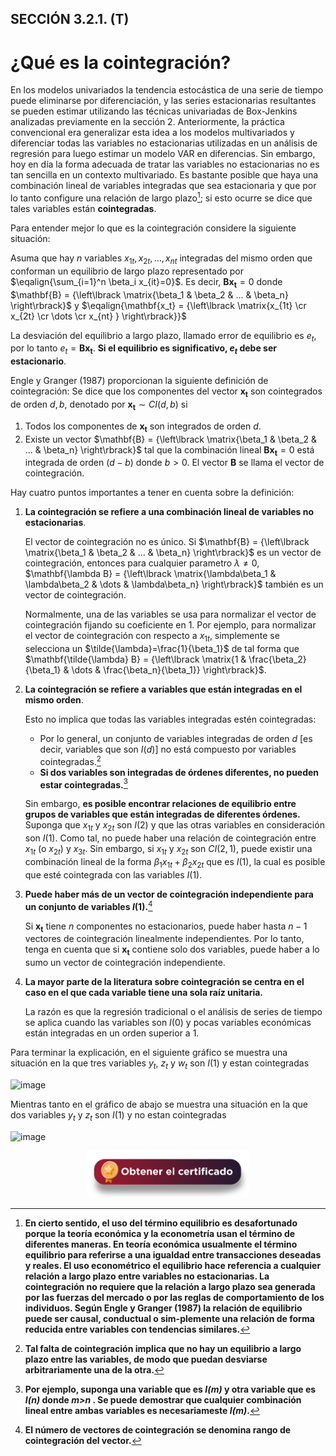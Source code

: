 ## SECCIÓN 3.2.1. (T)
# ¿Qué es la cointegración?

En los modelos univariados la tendencia estocástica de una serie de tiempo puede eliminarse por diferenciación, y las series estacionarias resultantes se pueden estimar utilizando las técnicas univariadas de Box-Jenkins analizadas previamente en la sección 2. Anteriormente, la práctica convencional era generalizar esta idea a los modelos multivariados y diferenciar todas las variables no estacionarias utilizadas en un análisis de regresión para luego estimar un modelo VAR en diferencias. Sin embargo, hoy en día la forma adecuada de tratar las variables no estacionarias no es tan sencilla en un contexto multivariado. Es bastante posible que haya una combinación lineal de variables integradas que sea estacionaria y que por lo tanto configure una relación de largo plazo[^1]; si esto ocurre se dice que tales variables están **cointegradas**. 

[^1]: **En cierto sentido, el uso del término equilibrio es desafortunado porque la teoría económica y la econometría usan el término de diferentes maneras. En teoría económica usualmente el término equilibrio para referirse a una igualdad entre transacciones deseadas y reales. El uso econométrico el equilibrio hace referencia a cualquier relación a largo plazo entre variables no estacionarias. La cointegración no requiere que la relación a largo plazo sea generada por las fuerzas del mercado o por las reglas de comportamiento de los individuos. Según Engle y Granger (1987) la relación de equilibrio puede ser causal, conductual o sim-plemente una relación de forma reducida entre variables con tendencias similares.** 

Para entender mejor lo que es la cointegración considere la siguiente situación: 

Asuma que hay $n$ variables $x_{1t}, x_{2t}, \dots, x_{nt}$ integradas del mismo orden que conforman un equilibrio de largo plazo representado por $\eqalign{\sum_{i=1}^n \beta_i x_{it}=0}$. Es decir, $\mathbf{B x_t}=0$ donde $\mathbf{B} = {\left\lbrack \matrix{\beta_1 & \beta_2 & ... & \beta_n} \right\rbrack}$ y $\eqalign{\mathbf{x_t} = {\left\lbrack \matrix{x_{1t} \cr x_{2t} \cr \dots \cr x_{nt} } \right\rbrack}}$

La desviación del equilibrio a largo plazo, llamado error de equilibrio es $e_t$, por lo tanto $e_t=\mathbf{B x_t}$. **Si el equilibrio es significativo, $e_t$ debe ser estacionario**. 

Engle y Granger (1987) proporcionan la siguiente definición de cointegración: Se dice que los componentes del vector $\mathbf{x_t}$ son cointegrados de orden $d,b$, denotado por $\mathbf{x_t}\sim CI(d,b)$  si 
1) Todos los componentes de $\mathbf{x_t}$ son integrados de orden $d$.
2) Existe un vector $\mathbf{B} = {\left\lbrack \matrix{\beta_1 & \beta_2 & ... & \beta_n} \right\rbrack}$ tal que la combinación lineal $\mathbf{B x_t}=0$  está integrada de orden $(d-b)$ donde $b>0$. El vector $\mathbf{B}$ se llama el vector de cointegración.

Hay cuatro puntos importantes a tener en cuenta sobre la definición:
1) **La cointegración se refiere a una combinación lineal de variables no estacionarias**.

   El vector de cointegración no es único. Si $\mathbf{B} = {\left\lbrack \matrix{\beta_1 & \beta_2 & ... & \beta_n} \right\rbrack}$ es un vector de cointegración, entonces para cualquier parametro $\lambda \not= 0$, $\mathbf{\lambda B} = {\left\lbrack \matrix{\lambda\beta_1 & \lambda\beta_2 & \dots & \lambda\beta_n} \right\rbrack}$ también es un vector de cointegración.

   Normalmente, una de las variables se usa para normalizar el vector de cointegración fijando su coeficiente en $1$. Por ejemplo, para normalizar el vector de cointegración con respecto a $x_{1t}$, simplemente se selecciona un $\tilde{\lambda}=\frac{1}{\beta_1}$ de tal forma que $\mathbf{\tilde{\lambda} B} = {\left\lbrack \matrix{1 & \frac{\beta_2}{\beta_1} & \dots & \frac{\beta_n}{\beta_1}} \right\rbrack}$.

2) **La cointegración se refiere a variables que están integradas en el mismo orden**.

   Esto no implica que todas las variables integradas estén cointegradas:

   * Por lo general, un conjunto de variables integradas de orden $d$ [es decir, variables que son $I(d)$] no está compuesto por variables cointegradas.[^2]
   * **Si dos variables son integradas de órdenes diferentes, no pueden estar cointegradas.**[^3]

   Sin embargo, **es posible encontrar relaciones de equilibrio entre grupos de variables que están integradas de diferentes órdenes.** Suponga que $x_{1t}$ y $x_{2t}$ son $I(2)$ y que las otras variables en consideración son $I(1)$. Como tal, no puede haber una relación de cointegración entre $x_{1t}$ (o $x_{2t}$) y $x_{3t}$. Sin embargo, si $x_{1t}$ y $x_{2t}$ son $CI(2,1)$, puede existir una combinación lineal de la forma $\beta_1x_{1t}+\beta_2x_{2t}$ que es $I(1)$, la cual es posible que esté cointegrada con las variables $I(1)$.

[^2]: **Tal falta de cointegración implica que no hay un equilibrio a largo plazo entre las variables, de modo que puedan desviarse arbitrariamente una de la otra.**
[^3]: **Por ejemplo, suponga una variable que es _I(m)_ y otra variable que es _I(n)_ donde _m>n_ . Se puede demostrar que cualquier combinación lineal entre ambas variables es necesariameste _I(m)_.**

3) **Puede haber más de un vector de cointegración independiente para un conjunto de variables $I(1)$.**[^4]

   Si $\mathbf{x_t}$ tiene $n$ componentes no estacionarios, puede haber hasta $n-1$ vectores de cointegración linealmente independientes. Por lo tanto, tenga en cuenta que si $\mathbf{x_t}$ contiene solo dos variables, puede haber a lo sumo un vector de cointegración independiente.

[^4]: **El número de vectores de cointegración se denomina rango de cointegración del vector.**

4) **La mayor parte de la literatura sobre cointegración se centra en el caso en el que cada variable tiene una sola raíz unitaria.**

   La razón es que la regresión tradicional o el análisis de series de tiempo se aplica cuando las variables son $I(0)$ y pocas variables económicas están integradas en un orden superior a $1$. 

Para terminar la explicación, en el siguiente gráfico se muestra una situación en la que tres variables $y_t$, $z_t$ y $w_t$ son $I(1)$ y estan cointegradas

![image](https://github.com/alvaroperdomo/World-Econometrics/assets/127871747/36a62b2e-6b7a-4643-8b77-507b154e0a5f)

Mientras tanto en el gráfico de abajo se muestra una situación en la que dos variables $y_t$ y $z_t$ son $I(1)$ y no estan cointegradas

![image](https://github.com/alvaroperdomo/World-Econometrics/assets/127871747/4213813c-dae1-49b3-b6d7-f82180ac19fb)

<div align="center"><a href="https://enlace-academico.escuelaing.edu.co/psc/FORMULARIO/EMPLOYEE/SA/c/EC_LOCALIZACION_RE.LC_FRM_ADMEDCO_FL.GBL" target="_blank"><img src="https://github.com/alvaroperdomo/World-Econometrics/blob/main/.icons/IconCEHBotonCertificado.png" alt="World-Econometrics" width="260" border="0" /></a></div>
